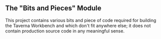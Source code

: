 The "Bits and Pieces" Module
----------------------------
This project contains various bits and piece of code required for building
the Taverna Workbench and which don't fit anywhere else; it does not contain
production source code in any meaningful sense.